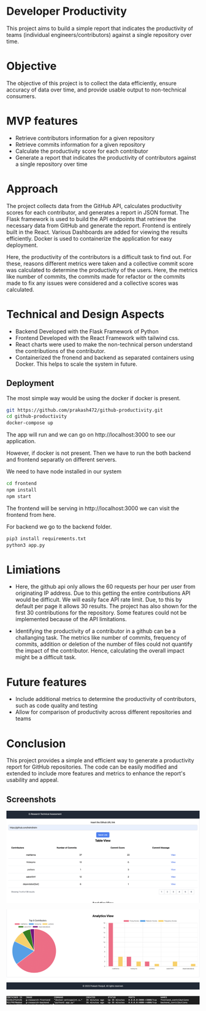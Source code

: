 
# Developer Productivity
This project aims to build a simple report that indicates the productivity of teams (individual engineers/contributors) against a single repository over time.

# Objective
The objective of this project is to collect the data efficiently, ensure accuracy of data over time, and provide usable output to non-technical consumers.

# MVP features
- Retrieve contributors information for a given repository
- Retrieve commits information for a given repository
- Calculate the productivity score for each contributor
- Generate a report that indicates the productivity of contributors against a single repository over time

# Approach
The project collects data from the GitHub API, calculates productivity scores for each contributor, and generates a report in JSON format. The Flask framework is used to build the API endpoints that retrieve the necessary data from GitHub and generate the report. Frontend is entirely built in the React. Various Dashboards are added for viewing the results efficiently. Docker is used to containerize the application for easy deployment.

Here, the productivity of the contributors is a difficult task to find out. For these, reasons different metrics were taken and a collective commit score was calculated to determine the productivity of the users. Here, the metrics like number of commits, the commits made for refactor or the commits made to fix any issues were considered and a collective scores was calculated.

# Technical and Design Aspects
- Backend Developed with the Flask Framework of Python
- Frontend Developed with the React Framework with tailwind css.
- React charts were used to make the non-technical person understand the contributions of the contributor.
- Containerized the fronend and backend as separated containers using Docker. This helps to scale the system in future.


## Deployment

The most simple way would be using the docker if docker is present.

```bash
git https://github.com/prakash472/github-productivity.git
cd github-productivity
docker-compose up
```
The app will run and we can go on http://localhost:3000 to see our application.

However, if docker is not present. Then we have to run the both backend and frontend separatly on different servers.

We need to have node installed in our system

```bash
cd frontend
npm install
npm start
```
The frontend will be serving in http://localhost:3000 we can visit the frontend from here.

For backend we go to the backend folder.

``` bash
pip3 install requirements.txt
python3 app.py
```

# Limiations
 - Here, the github api only allows the 60 requests per hour per user from originating IP address. Due to this getting the entire contributions API would be difficult. We will easily face API rate limit. Due, to this by default per page it allows 30 results. The project has also shown for the first 30 contributions for the repository. Some features could not be implemented because of the API limitations.
 
 - Identifying the productivity of a contributor in a github can be a challanging task. The metrics like number of commits, frequency of commits, addition or deletion of the number of files could not quantify the impact of the contributor. Hence, calculating the overall impact might be a difficult task.

# Future features
- Include additional metrics to determine the productivity of contributors, such as code quality and testing
- Allow for comparison of productivity across different repositories and teams

# Conclusion
This project provides a simple and efficient way to generate a productivity report for GitHub repositories. The code can be easily modified and extended to include more features and metrics to enhance the report's usability and appeal.
## Screenshots

![App Screenshot](./screenshots/webapp1.png)

![App Screenshot](./screenshots/webapp2.png)

![App Screenshot](./screenshots/docker.png)